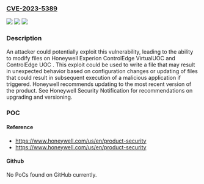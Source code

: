 ### [CVE-2023-5389](https://cve.mitre.org/cgi-bin/cvename.cgi?name=CVE-2023-5389)
![](https://img.shields.io/static/v1?label=Product&message=ControlEdge%20UOC&color=blue)
![](https://img.shields.io/static/v1?label=Version&message=520.2%3C%3D%20520.2%20TCU4%20&color=brighgreen)
![](https://img.shields.io/static/v1?label=Vulnerability&message=CWE-749&color=brighgreen)

### Description

An attacker could potentially exploit this vulnerability, leading to the ability to modify files on Honeywell Experion ControlEdge VirtualUOC and ControlEdge UOC . This exploit could be used to write a file that may result in unexpected behavior based on configuration changes or updating of files that could result in subsequent execution of a malicious application if triggered. Honeywell recommends updating to the most recent version of the product. See Honeywell Security Notification for recommendations on upgrading and versioning. 

### POC

#### Reference
- https://www.honeywell.com/us/en/product-security
- https://www.honeywell.com/us/en/product-security

#### Github
No PoCs found on GitHub currently.

